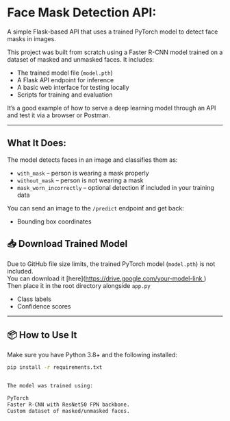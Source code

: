 # Face Mask Detection API:

A simple Flask-based API that uses a trained PyTorch model to detect face masks in images.

This project was built from scratch using a Faster R-CNN model trained on a dataset of masked and unmasked faces. It includes:
- The trained model file (`model.pth`)
- A Flask API endpoint for inference
- A basic web interface for testing locally
- Scripts for training and evaluation

It’s a good example of how to serve a deep learning model through an API and test it via a browser or Postman.

---

## What It Does:

The model detects faces in an image and classifies them as:
- `with_mask` – person is wearing a mask properly  
- `without_mask` – person is not wearing a mask  
- `mask_worn_incorrectly` – optional detection if included in your training data

You can send an image to the `/predict` endpoint and get back:
- Bounding box coordinates

## 📥 Download Trained Model

Due to GitHub file size limits, the trained PyTorch model (`model.pth`) is not included.  
You can download it [here]([https://drive.google.com/your-model-link ](https://www.dropbox.com/scl/fi/qwobxexgkq74lkpbhq2ay/model.pth?rlkey=6nbin0qb4riatdk49x3w2eui8&st=ujk4ci62&dl=1))  
Then place it in the root directory alongside `app.py`
- Class labels
- Confidence scores

---

## 📦 How to Use It

Make sure you have Python 3.8+ and the following installed:

```bash
pip install -r requirements.txt


The model was trained using:

PyTorch
Faster R-CNN with ResNet50 FPN backbone.
Custom dataset of masked/unmasked faces.
